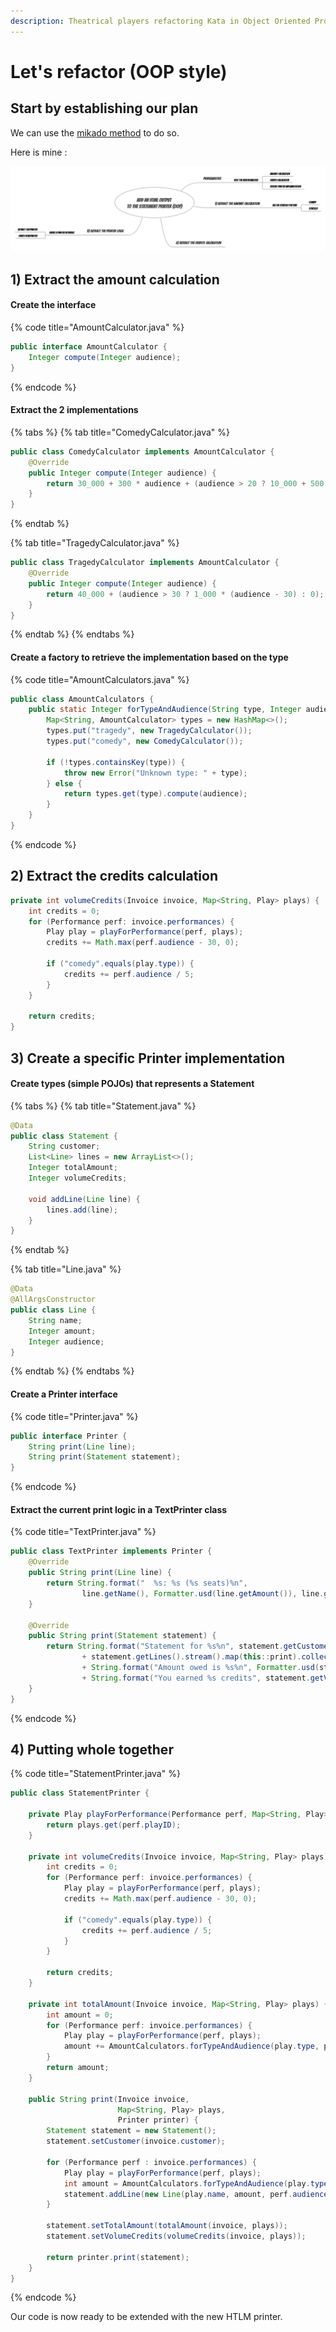 ```yaml
---
description: Theatrical players refactoring Kata in Object Oriented Programming
---
```


# Let's refactor (OOP style)

## Start by establishing our plan

We can use the [mikado method](http://mikadomethod.info/) to do so.

Here is mine :

![](<../../../.gitbook/assets/image (91).png>)

## 1) Extract the amount calculation

#### Create the interface

{% code title="AmountCalculator.java" %}
```java
public interface AmountCalculator {
    Integer compute(Integer audience);
}
```
{% endcode %}

#### Extract the 2 implementations

{% tabs %}
{% tab title="ComedyCalculator.java" %}
```java
public class ComedyCalculator implements AmountCalculator {
    @Override
    public Integer compute(Integer audience) {
        return 30_000 + 300 * audience + (audience > 20 ? 10_000 + 500 * (audience - 20) : 0);
    }
}
```
{% endtab %}

{% tab title="TragedyCalculator.java" %}
```java
public class TragedyCalculator implements AmountCalculator {
    @Override
    public Integer compute(Integer audience) {
        return 40_000 + (audience > 30 ? 1_000 * (audience - 30) : 0);
    }
}
```
{% endtab %}
{% endtabs %}

#### Create a factory to retrieve the implementation based on the type

{% code title="AmountCalculators.java" %}
```java
public class AmountCalculators {
    public static Integer forTypeAndAudience(String type, Integer audience) {
        Map<String, AmountCalculator> types = new HashMap<>();
        types.put("tragedy", new TragedyCalculator());
        types.put("comedy", new ComedyCalculator());

        if (!types.containsKey(type)) {
            throw new Error("Unknown type: " + type);
        } else {
            return types.get(type).compute(audience);
        }
    }
}
```
{% endcode %}

## 2) Extract the credits calculation

```java
private int volumeCredits(Invoice invoice, Map<String, Play> plays) {
    int credits = 0;
    for (Performance perf: invoice.performances) {
        Play play = playForPerformance(perf, plays);
        credits += Math.max(perf.audience - 30, 0);

        if ("comedy".equals(play.type)) {
            credits += perf.audience / 5;
        }
    }

    return credits;
}
```

## 3) Create a specific Printer implementation

#### Create types (simple POJOs) that represents a Statement

{% tabs %}
{% tab title="Statement.java" %}
```java
@Data
public class Statement {
    String customer;
    List<Line> lines = new ArrayList<>();
    Integer totalAmount;
    Integer volumeCredits;

    void addLine(Line line) {
        lines.add(line);
    }
}

```
{% endtab %}

{% tab title="Line.java" %}
```java
@Data
@AllArgsConstructor
public class Line {
    String name;
    Integer amount;
    Integer audience;
}
```
{% endtab %}
{% endtabs %}

#### Create a Printer interface

{% code title="Printer.java" %}
```java
public interface Printer {
    String print(Line line);
    String print(Statement statement);
}
```
{% endcode %}

#### Extract the current print logic in a TextPrinter class

{% code title="TextPrinter.java" %}
```java
public class TextPrinter implements Printer {
    @Override
    public String print(Line line) {
        return String.format("  %s: %s (%s seats)%n",
                line.getName(), Formatter.usd(line.getAmount()), line.getAudience());
    }

    @Override
    public String print(Statement statement) {
        return String.format("Statement for %s%n", statement.getCustomer())
                + statement.getLines().stream().map(this::print).collect(Collectors.joining(""))
                + String.format("Amount owed is %s%n", Formatter.usd(statement.getTotalAmount()))
                + String.format("You earned %s credits", statement.getVolumeCredits());
    }
}

```
{% endcode %}

## 4) Putting whole together

{% code title="StatementPrinter.java" %}
```java
public class StatementPrinter {

    private Play playForPerformance(Performance perf, Map<String, Play> plays) {
        return plays.get(perf.playID);
    }

    private int volumeCredits(Invoice invoice, Map<String, Play> plays) {
        int credits = 0;
        for (Performance perf: invoice.performances) {
            Play play = playForPerformance(perf, plays);
            credits += Math.max(perf.audience - 30, 0);

            if ("comedy".equals(play.type)) {
                credits += perf.audience / 5;
            }
        }

        return credits;
    }

    private int totalAmount(Invoice invoice, Map<String, Play> plays) {
        int amount = 0;
        for (Performance perf: invoice.performances) {
            Play play = playForPerformance(perf, plays);
            amount += AmountCalculators.forTypeAndAudience(play.type, perf.audience);
        }
        return amount;
    }

    public String print(Invoice invoice, 
                        Map<String, Play> plays,
                        Printer printer) {
        Statement statement = new Statement();
        statement.setCustomer(invoice.customer);

        for (Performance perf : invoice.performances) {
            Play play = playForPerformance(perf, plays);
            int amount = AmountCalculators.forTypeAndAudience(play.type, perf.audience);
            statement.addLine(new Line(play.name, amount, perf.audience));
        }

        statement.setTotalAmount(totalAmount(invoice, plays));
        statement.setVolumeCredits(volumeCredits(invoice, plays));

        return printer.print(statement);
    }
}
```
{% endcode %}

Our code is now ready to be extended with the new HTLM printer.
